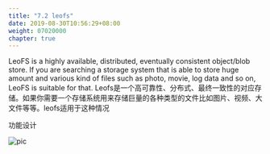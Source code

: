 ```yaml
---
title: "7.2 leofs"
date: 2019-08-30T10:56:29+08:00
weight: 07020000
chapter: true
---
```

LeoFS is a highly available, distributed, eventually consistent object/blob store. If you are searching a storage system that is able to store huge amount and various kind of files such as photo, movie, log data and so on, LeoFS is suitable for that.
Leofs是一个高可靠性、分布式、最终一致性的对应存储。如果你需要一个存储系统用来存储巨量的各种类型的文件比如图片、视频、大文件等等。leofs适用于这种情况

功能设计

![pic](/imagesscreenshot_1527428802419.png)
